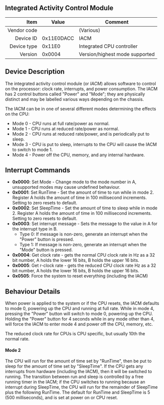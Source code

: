 Integrated Activity Control Module
----

|     Item       |   Value    |   Comment
| -------------: | ---------- | ----------------
|    Vendor code |            | (Various)
|      Device ID | 0x11E0DACC | IACM
|    Device type | 0x11E0     | Integrated CPU controller
|        Version | 0x0004     | Version/highest mode supported

Device Description
----

The integrated activity control module (or *IACM*) allows software to control on the processor: clock rate, interrupts, and power consumption.
The IACM has 2 control buttons called "Power" and "Mode"; they are physically distinct and may be labelled various ways depending on the chassis.

The IACM can be in one of several different modes determining the effects on the CPU:
 - Mode 0 - CPU runs at full rate/power as normal.
 - Mode 1 - CPU runs at reduced rate/power as normal.
 - Mode 2 - CPU runs at reduced rate/power, and is periodically put to sleep.
 - Mode 3 - CPU is put to sleep, interrupts to the CPU will cause the IACM to switch to mode 1.
 - Mode 4 - Power off the CPU, memory, and any internal hardware.

Interrupt Commands
----

 - **0x0000**: Set Mode - Change mode to the mode number in A, unsupported modes may cause undefined behaviour.
 - **0x0001**: Set RunTime - Set the amount of time to run while in mode 2. Register A holds the amount of time in 100 millisecond increments. Setting to zero resets to default.
 - **0x0002**: Set SleepTime - Set the amount of time to sleep while in mode 2. Register A holds the amount of time in 100 millisecond increments. Setting to zero resets to default.
 - **0x0003**: Set interrupt message - Sets the message to the value in A for the interrupt type in B.
   - Type 0: If message is non-zero, generate an interrupt when the "Power" button is pressed.
   - Type 1: If message is non-zero, generate an interrupt when the "Mode" button is pressed.
 - **0x0004**: Get clock rate - gets the normal CPU clock rate in Hz as a 32 bit number, A holds the lower 16 bits, B holds the upper 16 bits.
 - **0x0005**: Get r-clock rate - gets the reduced CPU clock rate Hz as a 32 bit number, A holds the lower 16 bits, B holds the upper 16 bits.
 - **0x0505**: Force the system to reset everything (including the IACM)

Behaviour Details
----

When power is applied to the system or if the CPU resets, the IACM defaults to mode 0, powering up the CPU and running at full rate.
While in mode 4, pressing the "Power" button will switch to mode 0, powering up the CPU.
Holding the "Power" button for 4 seconds while in any mode other than 4, will force the IACM to enter mode 4 and power off the CPU, memory, etc.

The reduced clock rate for CPUs is CPU specific, but usually 10th the normal rate.

#### Mode 2
The CPU will run for the amount of time set by "RunTime", then be put to sleep for the amount of time set by "SleepTime".
If the CPU gets any interrupts from hardware (including the IACM), then it will be switched to running.
The transition between run and sleep is controlled by a free running timer in the IACM; if the CPU switches to running because an interrupt during SleepTime, the CPU will run for the remainder of SleepTime plus the following RunTime.
The default for RunTime and SleepTime is 5 (500 milliseconds), and is set at power on or CPU reset.

